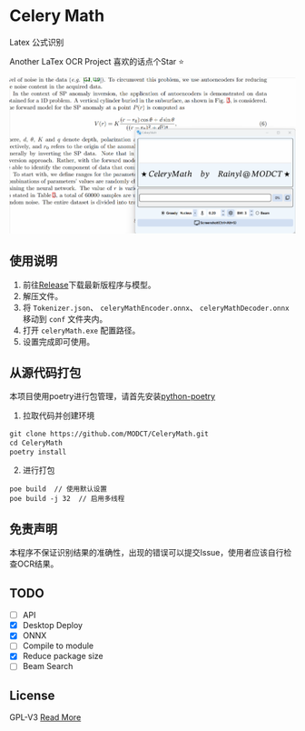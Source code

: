 # Celery Math

Latex 公式识别

Another LaTex OCR Project
喜欢的话点个Star :star:

![images/cmpreview.gif](https://github.com/MODCT/CeleryMath/blob/main/images/cmpreview.gif)

## 使用说明

1. 前往[Release](https://github.com/MODCT/CeleryMath/releases)下载最新版程序与模型。
2. 解压文件。
3. 将 `Tokenizer.json`、 `celeryMathEncoder.onnx`、 `celeryMathDecoder.onnx`  移动到 `conf` 文件夹内。
4. 打开 `celeryMath.exe`  配置路径。
5. 设置完成即可使用。

## 从源代码打包

本项目使用poetry进行包管理，请首先安装[python-poetry](https://python-poetry.org/)

1. 拉取代码并创建环境

```console
git clone https://github.com/MODCT/CeleryMath.git
cd CeleryMath
poetry install
```

2. 进行打包

```console
poe build  // 使用默认设置
poe build -j 32  // 启用多线程
```

## 免责声明

本程序不保证识别结果的准确性，出现的错误可以提交Issue，使用者应该自行检查OCR结果。

## TODO

- [ ] API
- [x] Desktop Deploy
- [x] ONNX
- [ ] Compile to module
- [x] Reduce package size
- [ ] Beam Search

## License

GPL-V3
[Read More](LICENSE)
